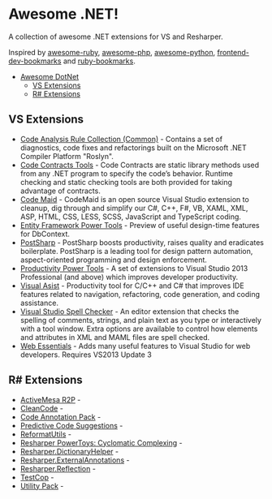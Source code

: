 # Awesome .NET!

A collection of awesome .NET extensions for VS and Resharper.

Inspired by [awesome-ruby](https://github.com/markets/awesome-ruby), [awesome-php](https://github.com/ziadoz/awesome-php), [awesome-python](https://github.com/vinta/awesome-python), [frontend-dev-bookmarks](https://github.com/dypsilon/frontend-dev-bookmarks) and [ruby-bookmarks](https://github.com/dreikanter/ruby-bookmarks).

* [Awesome DotNet](#awesome-dotnet)
  * [VS Extensions](#vs)
  * [R# Extensions](#resharper)

## VS Extensions

* [Code Analysis Rule Collection (Common)](http://visualstudiogallery.msdn.microsoft.com/ba1eece5-edbc-4543-aa1f-f567dadab79b) - Contains a set of diagnostics, code fixes and refactorings built on the Microsoft .NET Compiler Platform "Roslyn".
* [Code Contracts Tools](http://visualstudiogallery.msdn.microsoft.com/1ec7db13-3363-46c9-851f-1ce455f66970) - Code Contracts are static library methods used from any .NET program to specify the code’s behavior. Runtime checking and static checking tools are both provided for taking advantage of contracts.
* [Code Maid](http://visualstudiogallery.msdn.microsoft.com/76293c4d-8c16-4f4a-aee6-21f83a571496) - CodeMaid is an open source Visual Studio extension to cleanup, dig through and simplify our C#, C++, F#, VB, XAML, XML, ASP, HTML, CSS, LESS, SCSS, JavaScript and TypeScript coding.
* [Entity Framework Power Tools](http://visualstudiogallery.msdn.microsoft.com/72a60b14-1581-4b9b-89f2-846072eff19d) - Preview of useful design-time features for DbContext.
* [PostSharp](http://visualstudiogallery.msdn.microsoft.com/a058d5d3-e654-43f8-a308-c3bdfdd0be4a) - PostSharp boosts productivity, raises quality and eradicates boilerplate. PostSharp is a leading tool for design pattern automation, aspect-oriented programming and design enforcement.
* [Productivity Power Tools](http://visualstudiogallery.msdn.microsoft.com/dbcb8670-889e-4a54-a226-a48a15e4cace) - A set of extensions to Visual Studio 2013 Professional (and above) which improves developer productivity.
* [Visual Asist](http://visualstudiogallery.msdn.microsoft.com/D6678A1F-C700-4532-8C5E-A799D875063D) - Productivity tool for C/C++ and C# that improves IDE features related to navigation, refactoring, code generation, and coding assistance.
* [Visual Studio Spell Checker](http://visualstudiogallery.msdn.microsoft.com/a23de100-31a1-405c-b4b7-d6be40c3dfff) - An editor extension that checks the spelling of comments, strings, and plain text as you type or interactively with a tool window. Extra options are available to control how elements and attributes in XML and MAML files are spell checked.
* [Web Essentials](http://visualstudiogallery.msdn.microsoft.com/56633663-6799-41d7-9df7-0f2a504ca361) - Adds many useful features to Visual Studio for web developers. Requires VS2013 Update 3

## R# Extensions

* [ActiveMesa R2P]() - 
* [CleanCode]() - 
* [Code Annotation Pack]() - 
* [Predictive Code Suggestions]() - 
* [ReformatUtils]() - 
* [Resharper PowerToys: Cyclomatic Complexing]() - 
* [Resharper.DictionaryHelper]() - 
* [Resharper.ExternalAnnotations]() - 
* [Resharper.Reflection]() - 
* [TestCop]() - 
* [Utility Pack]() - 
